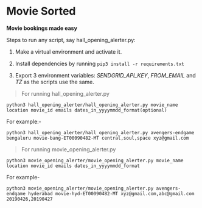 # Movie Sorted

**Movie bookings made easy**

Steps to run any script, say hall_opening_alerter.py:

1. Make a virtual environment and activate it.

1. Install dependencies by running ``pip3 install -r requirements.txt``

1. Export 3 environment variables: *SENDGRID_API_KEY*, *FROM_EMAIL* and *TZ* as the scripts use the same.

> For running hall_opening_alerter.py

```python3 hall_opening_alerter/hall_opening_alerter.py movie_name location movie_id emails dates_in_yyyymmdd_format(optional)```

For example:- 

```python3 hall_opening_alerter/hall_opening_alerter.py avengers-endgame bengaluru movie-bang-ET00090482-MT central,soul,space xyz@gmail.com```


> For running movie_opening_alerter.py

```python3 movie_opening_alerter/movie_opening_alerter.py movie_name location movie_id emails dates_in_yyyymmdd_format```

For example-

```python3 movie_opening_alerter/movie_opening_alerter.py avengers-endgame hyderabad movie-hyd-ET00090482-MT xyz@gmail.com,abc@gmail.com 20190426,20190427```